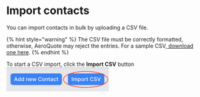 # Import contacts

You can import contacts in bulk by uploading a CSV file.

{% hint style="warning" %}
The CSV file must be correctly formatted, otherwise, AeroQuote may reject the entries.  For a sample CSV,[ download one here](https://cdn.aeroquote.com/sample-assets/aeroquote_contact_import_example.csv).
{% endhint %}

To start a CSV import, click the **Import CSV** button ![](<../../.gitbook/assets/import CSV button.png>)
